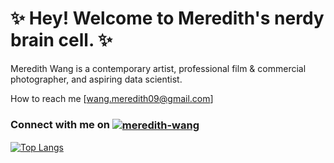 # **:sparkles: Hey! Welcome to Meredith's nerdy brain cell. :sparkles:**

Meredith Wang is a contemporary artist, professional film & commercial photographer, and aspiring data scientist.

How to reach me [wang.meredith09@gmail.com]

<h3 align="left">Connect with me on <a href="https://www.linkedin.com/in/meredithwang/" target="blank"><img align="center" src="https://img.shields.io/badge/LinkedIn-blue?style=flat&logo=linkedin&labelColor=blue" alt="meredith-wang" /></a></h3>


[![Top Langs](https://github-readme-stats.vercel.app/api/top-langs/?username=m3redithw&hide=Jupyter&layout=compact&theme=dracula)](https://github.com/m3redithw)

<!---
m3redithw/m3redithw is a ✨ special ✨ repository because its `README.md` (this file) appears on your GitHub profile.
You can click the Preview link to take a look at your changes.
--->

